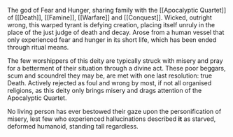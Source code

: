 The god of Fear and Hunger, sharing family with the [[Apocalyptic Quartet]] of [[Death]], [[Famine]], [[Warfare]] and [[Conquest]]. 
Wicked, outright wrong, this warped tyrant is defying creation, placing itself unruly in the place of the just judge of death and decay. 
Arose from a human vessel that only experienced fear and hunger in its short life, which has been ended through ritual means.  

The few worshippers of this deity are typically struck with misery and pray for a betterment of their situation through a divine act. 
	These poor beggars, scum and scoundrel they may be, are met with one last resolution: true Death. 
Actively rejected as foul and wrong by most, if not all organised religions, as this deity only brings misery and drags attention of the Apocalyptic Quartet. 

No living person has ever bestowed their gaze upon the personification of misery, lest few who experienced hallucinations described **it** as starved, deformed humanoid, standing tall regardless. 



